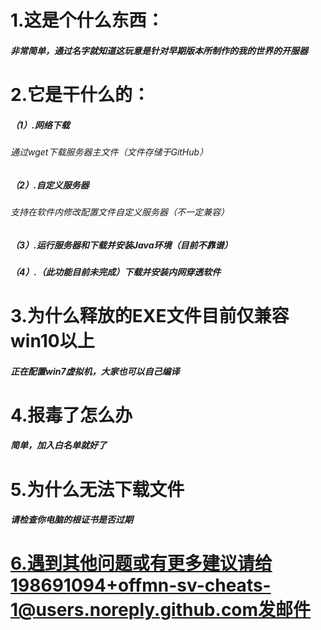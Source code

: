 # 1.这是个什么东西：

##### 非常简单，通过名字就知道这玩意是针对早期版本所制作的我的世界的开服器

# 2.它是干什么的：

##### （1）.网络下载

###### 通过wget下载服务器主文件（文件存储于GitHub）

##### （2）.自定义服务器

###### 支持在软件内修改配置文件自定义服务器（不一定兼容）

##### （3）.运行服务器和下载并安装Java环境（目前不靠谱）

##### （4）.（此功能目前未完成）下载并安装内网穿透软件

# 3.为什么释放的EXE文件目前仅兼容win10以上

##### 正在配置win7虚拟机，大家也可以自己编译

# 4.报毒了怎么办

##### 简单，加入白名单就好了

# 5.为什么无法下载文件

##### 请检查你电脑的根证书是否过期

# 6.遇到其他问题或有更多建议请给198691094+offmn-sv-cheats-1@users.noreply.github.com发邮件

